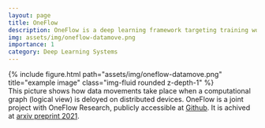 ```yaml
---
layout: page
title: OneFlow
description: OneFlow is a deep learning framework targeting training workloads on distributed architectures. It is maintained by OneFlow Research.
img: assets/img/oneflow-datamove.png
importance: 1
category: Deep Learning Systems
---
```

<div class="row">
    <div class="col-sm mt-3 mt-md-0">
        {% include figure.html path="assets/img/oneflow-datamove.png" title="example image" class="img-fluid rounded z-depth-1" %}
    </div>
</div>
<div class="caption">
    This picture shows how data movements take place when a computational graph (logical view) is deloyed on distributed devices. OneFlow is a joint project with OneFlow Research, publicly accessible at <a href='https://github.com/Oneflow-Inc/oneflow'>Github</a>. It is achived at <a href='https://arxiv.org/abs/2110.15032'>arxiv preprint 2021</a>.
</div>
